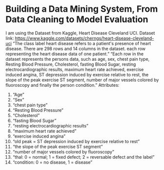 # Building a Data Mining System, From Data Cleaning to Model Evaluation
I am using the Dataset from Kaggle, Heart Disease Cleveland UCI.
Dataset link: https://www.kaggle.com/datasets/cherngs/heart-disease-cleveland-uci
“The class label heart disease refers to a patient's presence of heart disease. There are 298 rows and 14 columns in the dataset. each row representing the heart disease data of one patient.”
“Each row in the dataset represents the persons data, such as age, sex, chest pain type, Resting Blood Pressure, Cholesterol, fasting Blood Sugar, resting electrocardiographic results, maximum heart rate achieved, exercise induced angina, ST depression induced by exercise relative to rest, the slope of the peak exercise ST segment, number of major vessels colored by fluoroscopy and finally the person condition.”
Attributes:
1.	“Age”
2.	“Sex”
3.	“chest pain type”
4.	“Resting Blood Pressure”
5.	“Cholesterol”
6.	“fasting Blood Sugar”
7.	“resting electrocardiographic results”
8.	“maximum heart rate achieved”
9.	“exercise induced angina”
10.	“old peak = ST depression induced by exercise relative to rest”
11.	“the slope of the peak exercise ST segment”
12.	“number of major vessels colored by fluoroscopy”
13.	“thal: 0 = normal; 1 = fixed defect; 2 = reversable defect and the label”
14.	“condition: 0 = no disease, 1 = disease”
